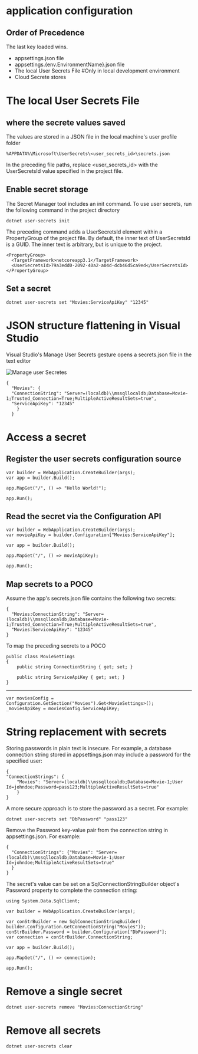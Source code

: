 application configuration
=========================

Order of Precedence
-------------------

The last key loaded wins.


- appsettings.json file
- appsettings.{env.EnvironmentName}.json file
- The local User Secrets File #Only in local development environment
- Cloud Secrete stores


The local User Secrets File
===========================

where the secrete values saved
------------------------------

The values are stored in a JSON file in the local machine's user profile folder

    %APPDATA%\Microsoft\UserSecrets\<user_secrets_id>\secrets.json

In the preceding file paths, replace <user_secrets_id> with the UserSecretsId value specified in the project file.

Enable secret storage
---------------------

The Secret Manager tool includes an init command. To use user secrets, run the following command in the project directory

    dotnet user-secrets init


The preceding command adds a UserSecretsId element within a PropertyGroup of the project file. By default, the inner text of UserSecretsId is a GUID. The inner text is arbitrary, but is unique to the project.

    <PropertyGroup>
      <TargetFramework>netcoreapp3.1</TargetFramework>
      <UserSecretsId>79a3edd0-2092-40a2-a04d-dcb46d5ca9ed</UserSecretsId>
    </PropertyGroup>

Set a secret
------------

    dotnet user-secrets set "Movies:ServiceApiKey" "12345"

JSON structure flattening in Visual Studio
==========================================
Visual Studio's Manage User Secrets gesture opens a secrets.json file in the text editor

![Manage user Secretes](https://learn.microsoft.com/en-us/aspnet/core/security/app-secrets/_static/usvs.png?view=aspnetcore-6.0)

    {
      "Movies": {
      "ConnectionString": "Server=(localdb)\\mssqllocaldb;Database=Movie-1;Trusted_Connection=True;MultipleActiveResultSets=true",
      "ServiceApiKey": "12345"
        }
      }

Access a secret
===============

Register the user secrets configuration source
----------------------------------------------

    var builder = WebApplication.CreateBuilder(args);
    var app = builder.Build();
    
    app.MapGet("/", () => "Hello World!");
    
    app.Run();

Read the secret via the Configuration API
-----------------------------------------

    var builder = WebApplication.CreateBuilder(args);
    var movieApiKey = builder.Configuration["Movies:ServiceApiKey"];
    
    var app = builder.Build();
    
    app.MapGet("/", () => movieApiKey);
    
    app.Run();

Map secrets to a POCO
---------------------
Assume the app's secrets.json file contains the following two secrets:

    {
      "Movies:ConnectionString": "Server=(localdb)\\mssqllocaldb;Database=Movie-1;Trusted_Connection=True;MultipleActiveResultSets=true",
      "Movies:ServiceApiKey": "12345"
    }

To map the preceding secrets to a POCO

    public class MovieSettings
    {
        public string ConnectionString { get; set; }
    
        public string ServiceApiKey { get; set; }
    }

----------


    var moviesConfig = Configuration.GetSection("Movies").Get<MovieSettings>();
    _moviesApiKey = moviesConfig.ServiceApiKey;

String replacement with secrets
===============================

Storing passwords in plain text is insecure. For example, a database connection string stored in appsettings.json may include a password for the specified user:

    {
    "ConnectionStrings": {
        "Movies": "Server=(localdb)\\mssqllocaldb;Database=Movie-1;User Id=johndoe;Password=pass123;MultipleActiveResultSets=true"
        }
    }
A more secure approach is to store the password as a secret. For example:

    dotnet user-secrets set "DbPassword" "pass123"

Remove the Password key-value pair from the connection string in appsettings.json. For example:

    {
      "ConnectionStrings": {"Movies": "Server=(localdb)\\mssqllocaldb;Database=Movie-1;User Id=johndoe;MultipleActiveResultSets=true"
      }
    }

The secret's value can be set on a SqlConnectionStringBuilder object's Password property to complete the connection string:

    using System.Data.SqlClient;
    
    var builder = WebApplication.CreateBuilder(args);
    
    var conStrBuilder = new SqlConnectionStringBuilder(
    builder.Configuration.GetConnectionString("Movies"));
    conStrBuilder.Password = builder.Configuration["DbPassword"];
    var connection = conStrBuilder.ConnectionString;
    
    var app = builder.Build();
    
    app.MapGet("/", () => connection);
    
    app.Run();


Remove a single secret
======================

    dotnet user-secrets remove "Movies:ConnectionString"


Remove all secrets
==================

    dotnet user-secrets clear

